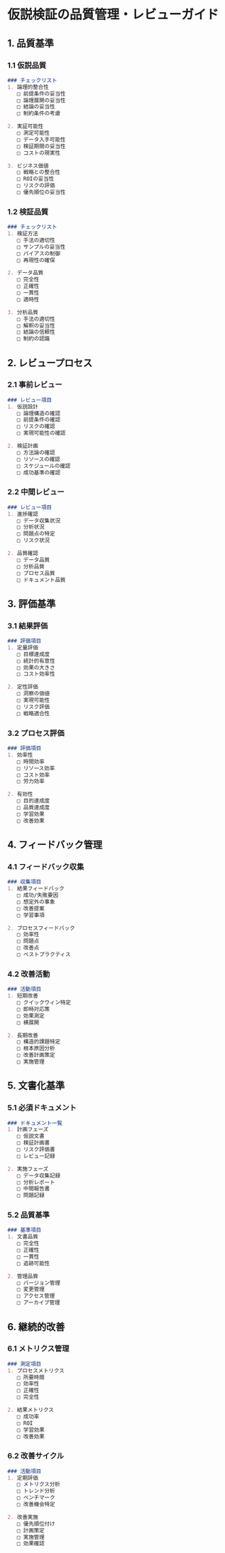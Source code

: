 # 仮説検証の品質管理・レビューガイド

## 1. 品質基準

### 1.1 仮説品質
```markdown
### チェックリスト
1. 論理的整合性
   □ 前提条件の妥当性
   □ 論理展開の妥当性
   □ 結論の妥当性
   □ 制約条件の考慮

2. 実証可能性
   □ 測定可能性
   □ データ入手可能性
   □ 検証期間の妥当性
   □ コストの現実性

3. ビジネス価値
   □ 戦略との整合性
   □ ROIの妥当性
   □ リスクの評価
   □ 優先順位の妥当性
```

### 1.2 検証品質
```markdown
### チェックリスト
1. 検証方法
   □ 手法の適切性
   □ サンプルの妥当性
   □ バイアスの制御
   □ 再現性の確保

2. データ品質
   □ 完全性
   □ 正確性
   □ 一貫性
   □ 適時性

3. 分析品質
   □ 手法の適切性
   □ 解釈の妥当性
   □ 結論の信頼性
   □ 制約の認識
```

## 2. レビュープロセス

### 2.1 事前レビュー
```markdown
### レビュー項目
1. 仮説設計
   □ 論理構造の確認
   □ 前提条件の確認
   □ リスクの確認
   □ 実現可能性の確認

2. 検証計画
   □ 方法論の確認
   □ リソースの確認
   □ スケジュールの確認
   □ 成功基準の確認
```

### 2.2 中間レビュー
```markdown
### レビュー項目
1. 進捗確認
   □ データ収集状況
   □ 分析状況
   □ 問題点の特定
   □ リスク状況

2. 品質確認
   □ データ品質
   □ 分析品質
   □ プロセス品質
   □ ドキュメント品質
```

## 3. 評価基準

### 3.1 結果評価
```markdown
### 評価項目
1. 定量評価
   □ 目標達成度
   □ 統計的有意性
   □ 効果の大きさ
   □ コスト効率性

2. 定性評価
   □ 洞察の価値
   □ 実現可能性
   □ リスク評価
   □ 戦略適合性
```

### 3.2 プロセス評価
```markdown
### 評価項目
1. 効率性
   □ 時間効率
   □ リソース効率
   □ コスト効率
   □ 労力効率

2. 有効性
   □ 目的達成度
   □ 品質達成度
   □ 学習効果
   □ 改善効果
```

## 4. フィードバック管理

### 4.1 フィードバック収集
```markdown
### 収集項目
1. 結果フィードバック
   □ 成功/失敗要因
   □ 想定外の事象
   □ 改善提案
   □ 学習事項

2. プロセスフィードバック
   □ 効率性
   □ 問題点
   □ 改善点
   □ ベストプラクティス
```

### 4.2 改善活動
```markdown
### 活動項目
1. 短期改善
   □ クイックウィン特定
   □ 即時対応策
   □ 効果測定
   □ 横展開

2. 長期改善
   □ 構造的課題特定
   □ 根本原因分析
   □ 改善計画策定
   □ 実施管理
```

## 5. 文書化基準

### 5.1 必須ドキュメント
```markdown
### ドキュメント一覧
1. 計画フェーズ
   □ 仮説文書
   □ 検証計画書
   □ リスク評価書
   □ レビュー記録

2. 実施フェーズ
   □ データ収集記録
   □ 分析レポート
   □ 中間報告書
   □ 問題記録
```

### 5.2 品質基準
```markdown
### 基準項目
1. 文書品質
   □ 完全性
   □ 正確性
   □ 一貫性
   □ 追跡可能性

2. 管理品質
   □ バージョン管理
   □ 変更管理
   □ アクセス管理
   □ アーカイブ管理
```

## 6. 継続的改善

### 6.1 メトリクス管理
```markdown
### 測定項目
1. プロセスメトリクス
   □ 所要時間
   □ 効率性
   □ 正確性
   □ 完全性

2. 結果メトリクス
   □ 成功率
   □ ROI
   □ 学習効果
   □ 改善効果
```

### 6.2 改善サイクル
```markdown
### 活動項目
1. 定期評価
   □ メトリクス分析
   □ トレンド分析
   □ ベンチマーク
   □ 改善機会特定

2. 改善実施
   □ 優先順位付け
   □ 計画策定
   □ 実施管理
   □ 効果確認